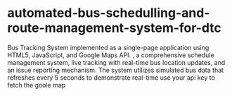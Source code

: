 # automated-bus-schedulling-and-route-management-system-for-dtc
Bus Tracking System implemented as a single-page application using HTML5, JavaScript, and Google Maps API. , a comprehensive schedule management system, live tracking with real-time bus location updates, and an issue reporting mechanism. The system utilizes simulated bus data that refreshes every 5 seconds to demonstrate real-time 
use your api key to fetch the goole map
